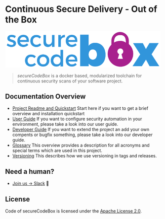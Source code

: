 <!--
SPDX-FileCopyrightText: the secureCodeBox authors

SPDX-License-Identifier: Apache-2.0
-->

# Continuous Secure Delivery - Out of the Box

![secureCodeBox](resources/logo.png "secureCodeBox")

> _secureCodeBox_ is a docker based, modularized toolchain for continuous security scans of your software project.

## Documentation Overview

<!-- toc -->
- [Project Readme and Quickstart][scb-github] Start here if you want to get a brief overview and installation quickstart
- [User Guide](user-guide/README.md) If you want to configure security automation in your environment, please take a look into our user guide.
- [Developer Guide](developer-guide/README.md) If you want to extend the project an add your own compents or bugfix something, please take a look into our developer guide.
- [Glossary](glossary.md) This overview provides a description for all acronyms and special terms which are used in this project.
- [Versioning](versioning.md) This describes how we use versioning in tags and releases.

<!-- tocstop -->

## Need a human?
- [Join us -> Slack][scb-slack] 💬

## License
Code of secureCodeBox is licensed under the [Apache License 2.0][scb-license].

[scb-github]:           https://github.com/secureCodeBox/secureCodeBox
[scb-twitter]:          https://twitter.com/secureCodeBox
[scb-slack]:            https://join.slack.com/t/securecodebox/shared_invite/enQtNDU3MTUyOTM0NTMwLTBjOWRjNjVkNGEyMjQ0ZGMyNDdlYTQxYWQ4MzNiNGY3MDMxNThkZjJmMzY2NDRhMTk3ZWM3OWFkYmY1YzUxNTU
[scb-license]:          https://github.com/secureCodeBox/secureCodeBox/blob/master/LICENSE    
